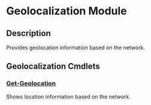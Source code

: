 # Geolocalization Module

## Description
Provides geolocation information based on the network.

[\\]: # (END DESCRIPTION)

## Geolocalization Cmdlets

### [Get-Geolocation](Get-Geolocation.md)
Shows location information based on the network.

[\\]: # (END CMDLETS)

[\\]: # (Generated by PSDocsGenerator)
[\\]: # (https://github.com/akotu235/PSDocsGenerator)
